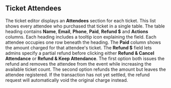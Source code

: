 ## Ticket Attendees

The ticket editor displays an **Attendees** section for each ticket. This list
shows every attendee who purchased that ticket in a single table. The table
heading contains **Name**, **Email**, **Phone**, **Paid**, **Refund $** and
**Actions** columns. Each heading includes a tooltip icon explaining the field.
Each attendee occupies one row beneath the heading. The **Paid** column shows
the amount charged for that attendee's ticket. The **Refund $** field lets
admins specify a partial refund before clicking either **Refund & Cancel
Attendance** or **Refund & Keep Attendance**. The first option both issues the
refund and removes the attendee from the event while increasing the available
ticket count. The second option refunds the amount but leaves the attendee
registered. If the transaction has not yet settled, the refund request will
automatically void the original charge instead.
